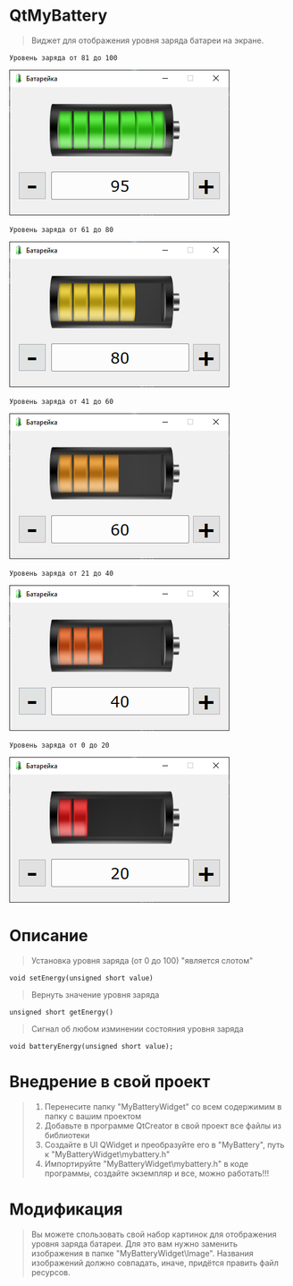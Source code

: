 # QtMyBattery  
 > Виджет для отображения уровня заряда батареи на экране.

    Уровень заряда от 81 до 100
![alt tag](https://github.com/Daniil-Budnik/QtMyBattery/blob/main/Image/100.png?raw=true "100")

    Уровень заряда от 61 до 80
![alt tag](https://github.com/Daniil-Budnik/QtMyBattery/blob/main/Image/80.png?raw=true "80")

    Уровень заряда от 41 до 60
![alt tag](https://github.com/Daniil-Budnik/QtMyBattery/blob/main/Image/60.png?raw=true "60")

    Уровень заряда от 21 до 40
![alt tag](https://github.com/Daniil-Budnik/QtMyBattery/blob/main/Image/40.png?raw=true "40")

    Уровень заряда от 0 до 20
![alt tag](https://github.com/Daniil-Budnik/QtMyBattery/blob/main/Image/20.png?raw=true "20")


# Описание

 > Установка уровня заряда (от 0 до 100) "является слотом"
   
    void setEnergy(unsigned short value) 

 > Вернуть значение уровня заряда

    unsigned short getEnergy()
    
 > Сигнал об любом изминении состояния уровня заряда

    void batteryEnergy(unsigned short value);

# Внедрение в свой проект

 > 1)  Перенесите папку "MyBatteryWidget" со всем содержимим в папку с вашим проектом
 > 2)  Добавьте в программе QtCreator в свой проект все файлы из библиотеки
 > 3)  Создайте в UI QWidget и преобразуйте его в "MyBattery", путь к "MyBatteryWidget\mybattery.h" 
 > 4)  Импортируйте "MyBatteryWidget\mybattery.h" в коде программы, создайте экземпляр и все, можно работать!!!

# Модификация

 > Вы можете спользовать свой набор картинок для отображения уровня заряда батареи.
 > Для это вам нужно заменить изображения в папке "MyBatteryWidget\Image".
 > Названия изображений должно совпадать, иначе, придётся править файл ресурсов.
